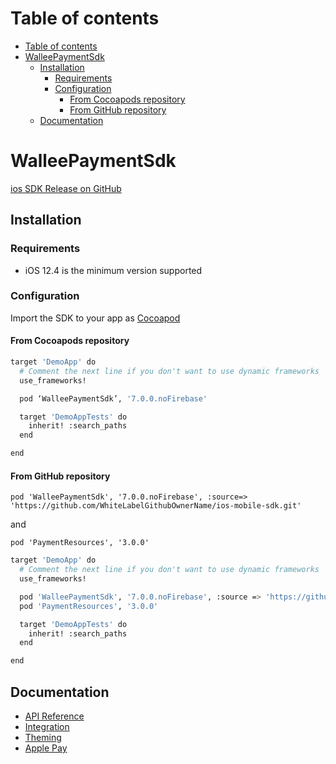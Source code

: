 # Table of contents

- [Table of contents](#table-of-contents)
- [WalleePaymentSdk](#walleepaymentsdk)
  - [Installation](#installation)
    - [Requirements](#requirements)
    - [Configuration](#configuration)
      - [From Cocoapods repository](#from-cocoapods-repository)
      - [From GitHub repository](#from-github-repository)
  - [Documentation](#documentation)

# WalleePaymentSdk

[ios SDK Release on GitHub](https://github.com/WhiteLabelGithubOwnerName/ios-mobile-sdk/releases)

## Installation

### Requirements

- iOS 12.4 is the minimum version supported

### Configuration

Import the SDK to your app as [Cocoapod](https://cocoapods.org/)

#### From Cocoapods repository

```sh
target 'DemoApp' do
  # Comment the next line if you don't want to use dynamic frameworks
  use_frameworks!

  pod ‘WalleePaymentSdk’, '7.0.0.noFirebase'

  target 'DemoAppTests' do
    inherit! :search_paths
  end

end
```

#### From GitHub repository

`pod 'WalleePaymentSdk', '7.0.0.noFirebase', :source=> 'https://github.com/WhiteLabelGithubOwnerName/ios-mobile-sdk.git'`

and

`pod 'PaymentResources', '3.0.0'`

```sh
target 'DemoApp' do
  # Comment the next line if you don't want to use dynamic frameworks
  use_frameworks!

  pod 'WalleePaymentSdk', '7.0.0.noFirebase', :source => 'https://github.com/WhiteLabelGithubOwnerName/ios-mobile-sdk.git'
  pod 'PaymentResources', '3.0.0'

  target 'DemoAppTests' do
    inherit! :search_paths
  end

end
```

## Documentation

- [API Reference](./docs/api-reference.md)
- [Integration](./docs/integration.md)
- [Theming](./docs/theming.md)
- [Apple Pay](./docs/apple-pay.md)
